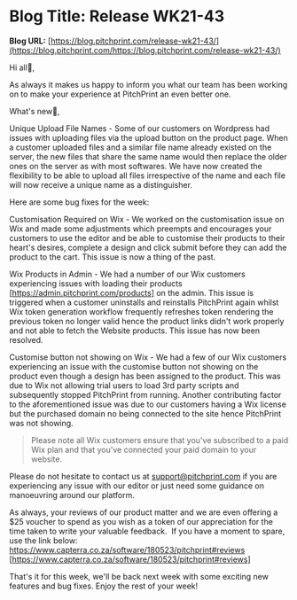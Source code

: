 # **Blog Title**: Release WK21-43

**Blog URL:** [https://blog.pitchprint.com/release-wk21-43/](https://blog.pitchprint.com/https://blog.pitchprint.com/release-wk21-43/)

Hi all👋,

As always it makes us happy to inform you what our team has been working on to make your experience at PitchPrint an even better one.

What's new🚀,

Unique Upload File Names - Some of our customers on Wordpress had issues with uploading files via the upload button on the product page.
When a customer uploaded files and a similar file name already existed on the server, the new files that share the same name would then
replace the older ones on the server as with most softwares. We have now created the flexibility to be able to upload all files irrespective
of the name and each file will now receive a unique name as a distinguisher.

Here are some bug fixes for the week:

Customisation Required on Wix - We worked on the customisation issue on Wix and made some adjustments which preempts and encourages your
customers to use the editor and be able to customise their products to their heart's desires, complete a design and click submit before they
can add the product to the cart. This issue is now a thing of the past.

Wix Products in Admin - We had a number of our Wix customers experiencing issues with loading their products
[https://admin.pitchprint.com/products] on the admin. This issue is triggered when a customer uninstalls and reinstalls PitchPrint again
whilst Wix token generation workflow frequently refreshes token rendering the previous token no longer valid hence the product links didn't
work properly and not able to fetch the Website products. This issue has now been resolved.

Customise button not showing on Wix - We had a few of our Wix customers experiencing an issue with the customise button not showing on the
product even though a design has been assigned to the product. This was due to Wix not allowing trial users to load 3rd party scripts and
subsequently stopped PitchPrint from running. Another contributing factor to the aforementioned issue was due to our customers having a Wix
license but the purchased domain no being connected to the site hence PitchPrint was not showing.

> Please note all Wix customers ensure that you've subscribed to a paid Wix plan and that you've connected your paid domain to your website.

Please do not hesitate to contact us at support@pitchprint.com if you are experiencing any issue with our editor or just need some guidance
on manoeuvring around our platform.

As always, your reviews of our product matter and we are even offering a $25 voucher to spend as you wish as a token of our appreciation for
the time taken to write your valuable feedback.  If you have a moment to spare, use the link below:
https://www.capterra.co.za/software/180523/pitchprint#reviews [https://www.capterra.co.za/software/180523/pitchprint#reviews]

That's it for this week, we'll be back next week with some exciting new features and bug fixes. Enjoy the rest of your week!

